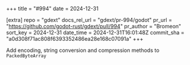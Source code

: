 +++
title = "#994"
date = 2024-12-31

[extra]
repo = "gdext"
docs_rel_url = "gdext/pr-994/godot"
pr_url = "https://github.com/godot-rust/gdext/pull/994"
pr_author = "Bromeon"
sort_key = 2024-12-31
date_time = 2024-12-31T16:01:48Z
commit_sha = "a0d308f71ac808f6393352486ea28e168c07091a"
+++

Add encoding, string conversion and compression methods to `PackedByteArray`
